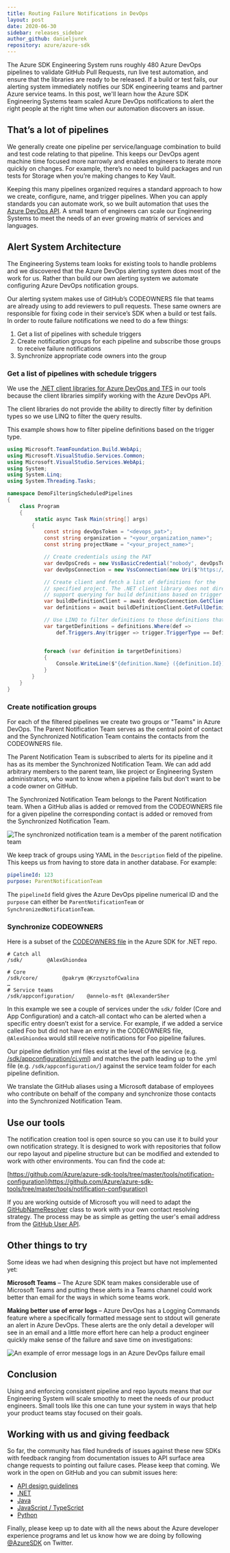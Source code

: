 ```yaml
---
title: Routing Failure Notifications in DevOps
layout: post
date: 2020-06-30
sidebar: releases_sidebar
author_github: danieljurek
repository: azure/azure-sdk
---
```


The Azure SDK Engineering System runs roughly 480 Azure DevOps pipelines to validate GitHub Pull Requests, run live test automation, and ensure that the libraries are ready to be released. If a build or test fails, our alerting system immediately notifies our SDK engineering teams and partner Azure service teams. In this post, we'll learn how the Azure SDK Engineering Systems team scaled Azure DevOps notifications to alert the right people at the right time when our automation discovers an issue.

## That’s a lot of pipelines

We generally create one pipeline per service/language combination to build and test code relating to that pipeline. This keeps our DevOps agent machine time focused more narrowly and enables engineers to iterate more quickly on changes. For example, there’s no need to build packages and run tests for Storage when you’re making changes to Key Vault.

Keeping this many pipelines organized requires a standard approach to how we create, configure, name, and trigger pipelines. When you can apply standards you can automate work, so we built automation that uses the [Azure DevOps API](https://docs.microsoft.com/rest/api/azure/devops/?view=azure-devops-rest-5.1). A small team of engineers can scale our Engineering Systems to meet the needs of an ever growing matrix of services and languages.

## Alert System Architecture

The Engineering Systems team looks for existing tools to handle problems and we discovered that the Azure DevOps alerting system does most of the work for us. Rather than build our own alerting system we automate configuring Azure DevOps notification groups.

Our alerting system makes use of GitHub’s CODEOWNERS file that teams are already using to add reviewers to pull requests. These same owners are responsible for fixing code in their service’s SDK when a build or test fails. In order to route failure notifications we need to do a few things:

1. Get a list of pipelines with schedule triggers
1. Create notification groups for each pipeline and subscribe those groups to receive failure notifications
1. Synchronize appropriate code owners into the group

### Get a list of pipelines with schedule triggers

We use the [.NET client libraries for Azure DevOps and TFS](https://docs.microsoft.com/en-us/azure/devops/integrate/concepts/dotnet-client-libraries?view=azure-devops) in our tools because the client libraries simplify working with the Azure DevOps API.

The client libraries do not provide the ability to directly filter by definition types so we use LINQ to filter the query results.

This example shows how to filter pipeline definitions based on the trigger type.

```csharp
using Microsoft.TeamFoundation.Build.WebApi;
using Microsoft.VisualStudio.Services.Common;
using Microsoft.VisualStudio.Services.WebApi;
using System;
using System.Linq;
using System.Threading.Tasks;

namespace DemoFilteringScheduledPipelines
{
    class Program
    {
         static async Task Main(string[] args)
        {
            const string devOpsToken = "<devops_pat>";
            const string organization = "<your_organization_name>";
            const string projectName = "<your_project_name>";

            // Create credentials using the PAT
            var devOpsCreds = new VssBasicCredential("nobody", devOpsToken);
            var devOpsConnection = new VssConnection(new Uri($"https://dev.azure.com/{organization}/"), devOpsCreds);

            // Create client and fetch a list of definitions for the
            // specified project. The .NET client library does not directly
            // support querying for build definitions based on trigger types
            var buildDefinitionClient = await devOpsConnection.GetClientAsync<BuildHttpClient>();
            var definitions = await buildDefinitionClient.GetFullDefinitionsAsync2(project: projectName);

            // Use LINQ to filter definitions to those definitions that have schedules
            var targetDefinitions = definitions.Where(def =>
                def.Triggers.Any(trigger => trigger.TriggerType == DefinitionTriggerType.Schedule));


            foreach (var definition in targetDefinitions)
            {
                Console.WriteLine($"{definition.Name} ({definition.Id}) has a schedule");
            }
        }
    }
}
```

### Create notification groups

For each of the filtered pipelines we create two groups or "Teams" in Azure DevOps. The Parent Notification Team serves as the central point of contact and the Synchronized Notification Team contains the contacts from the CODEOWNERS file.

The Parent Notification Team is subscribed to alerts for its pipeline and it has as its member the Synchronized Notification Team. We can add add arbitrary members to the parent team, like project or Engineering System administrators, who want to know when a pipeline fails but don't want to be a code owner on GitHub.

The Synchronized Notification Team belongs to the Parent Notification team. When a GitHub alias is added or removed from the CODEOWNERS file for a given pipeline the corresponding contact is added or removed from the Synchronized Notification Team.

![The synchronized notification team is a member of the parent notification team](https://devblogs.microsoft.com/azure-sdk/wp-content/uploads/sites/58/2020/06/nested-notification-groups.png)

We keep track of groups using YAML in the `Description` field of the pipeline. This keeps us from having to store data in another database. For example:

```yaml
pipelineId: 123
purpose: ParentNotificationTeam
```

The `pipelineId` field gives the Azure DevOps pipeline numerical ID and the `purpose` can either be `ParentNotificationTeam` or `SynchronizedNotificationTeam`.

### Synchronize CODEOWNERS

Here is a subset of the [CODEOWNERS file](https://github.com/Azure/azure-sdk-for-net/blob/master/.github/CODEOWNERS) in the Azure SDK for .NET repo.

```text
# Catch all
/sdk/        @AlexGhiondea

# Core
/sdk/core/        @pakrym @KrzysztofCwalina
…
# Service teams
/sdk/appconfiguration/    @annelo-msft @AlexanderSher
```

In this example we see a couple of services under the `sdk/` folder (Core and App Configuration) and a catch-all contact who can be alerted when a specific entry doesn’t exist for a service. For example, if we added a service called Foo but did not have an entry in the CODEOWNERS file, `@AlexGhiondea` would still receive notifications for Foo pipeline failures.

Our pipeline definition yml files exist at the level of the service (e.g. [/sdk/appconfiguration/ci.yml](https://github.com/Azure/azure-sdk-for-net/blob/master/sdk/appconfiguration/ci.yml)) and matches the path leading up to the .yml file (e.g. `/sdk/appconfiguration/`) against the service team folder for each pipeline definition.

We translate the GitHub aliases using a Microsoft database of employees who contribute on behalf of the company and synchronize those contacts into the Synchronized Notification Team.

## Use our tools

The notification creation tool is open source so you can use it to build your own notification strategy. It is designed to work with repositories that follow our repo layout and pipeline structure but can be modified and extended to work with other environments. You can find the code at:

[https://github.com/Azure/azure-sdk-tools/tree/master/tools/notification-configuration](https://github.com/Azure/azure-sdk-tools/tree/master/tools/notification-configuration)

If you are working outside of Microsoft you will need to adapt the [GitHubNameResolver](https://github.com/Azure/azure-sdk-tools/blob/master/tools/notification-configuration/github-codeowner-subscriber/GitHubNameResolver.cs) class to work with your own contact resolving strategy. The process may be as simple as getting the user's email address from the [GitHub User API](https://developer.github.com/v3/users/#get-a-user).

## Other things to try

Some ideas we had when designing this project but have not implemented yet:

**Microsoft Teams** – The Azure SDK team makes considerable use of Microsoft Teams and putting these alerts in a Teams channel could work better than email for the ways in which some teams work.

**Making better use of error logs** – Azure DevOps has a Logging Commands feature where a specifically formatted message sent to stdout will generate an alert in Azure DevOps. These alerts are the only detail a developer will see in an email and a little more effort here can help a product engineer quickly make sense of the failure and save time on investigations:

![An example of error message logs in an Azure DevOps failure email](https://devblogs.microsoft.com/azure-sdk/wp-content/uploads/sites/58/2020/06/devops-email-error-messages.png)

## Conclusion

Using and enforcing consistent pipeline and repo layouts means that our Engineering System will scale smoothly to meet the needs of our product engineers.  Small tools like this one can tune your system in ways that help your product teams stay focused on their goals.

## Working with us and giving feedback

So far, the community has filed hundreds of issues against these new SDKs with feedback ranging from documentation issues to API surface area change requests to pointing out failure cases. Please keep that coming. We work in the open on GitHub and you can submit issues here:

* [API design guidelines](https://github.com/Azure/azure-sdk/)
* [.NET](https://github.com/Azure/azure-sdk-for-net)
* [Java](https://github.com/Azure/azure-sdk-for-java)
* [JavaScript / TypeScript](https://github.com/Azure/azure-sdk-for-js)
* [Python](https://github.com/Azure/azure-sdk-for-python)

Finally, please keep up to date with all the news about the Azure developer experience programs and let us know how we are doing by following [@AzureSDK](https://twitter.com/AzureSDK) on Twitter.
